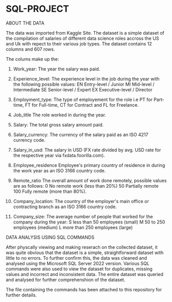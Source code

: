 # SQL-PROJECT

ABOUT THE DATA

The data was imported from Kaggle Site. The dataset is a simple dataset of the compilation of salaries of different data science roles accross the US and Uk with repect to their various job types. The dataset contains 12 columns and 607 rows.

The colums make up the:
1. Work_year: The year the salary was paid.

2. Experience_level:	The experience level in the job during the year with the following possible values: EN Entry-level / Junior MI Mid-level / Intermediate SE Senior-level / Expert EX Executive-level / Director

3. Employment_type:	The type of employement for the role i.e PT for Part-time, FT for Full-time, CT for Contract and FL for Freelance.

4. Job_title	The role worked in during the year.

5. Salary:	The total gross salary amount paid.

6. Salary_currency:	The currency of the salary paid as an ISO 4217 currency code.

7. Salary_in_usd:	The salary in USD (FX rate divided by avg. USD rate for the respective year via fxdata.foorilla.com).

8. Employee_residence	Employee's primary country of residence in during the work year as an ISO 3166 country code.

9. Remote_ratio	The overall amount of work done remotely, possible values are as follows: 0 No remote work (less than 20%) 50 Partially remote 100 Fully remote (more than 80%).

10. Company_location:	The country of the employer's main office or contracting branch as an ISO 3166 country code.

11. Company_size:	The average number of people that worked for the company during the year: S less than 50 employees (small) M 50 to 250 employees (medium) L more than 250 employees (large)


DATA ANALYSIS USING SQL COMMANDS

After physcally viewing and making reserach on the collected dataset, it was quite obvious that the dataset is a simple, straightforward dataset with little to no errors. To further confirm this, the data was cleaned and analysed using the Microsoft SQL Server 2022 version. Various SQL commands were also used to view the dataset for duplicates, missing values and incorrect and inconsistent data. The entire dataset was queried and analysed for further comprehenshion of the dataset. 

The file containing the commands has been attached to this repository for further details.
